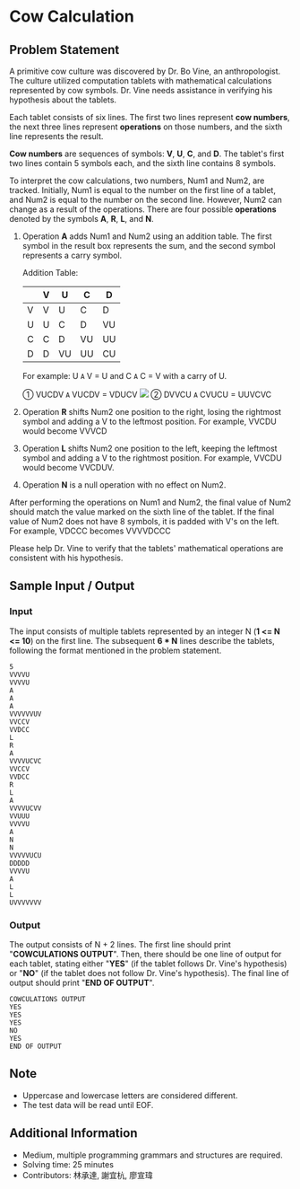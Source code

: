 # Cow Calculation

## Problem Statement
A primitive cow culture was discovered by Dr. Bo Vine, an anthropologist. The culture utilized computation tablets with mathematical calculations represented by cow symbols. Dr. Vine needs assistance in verifying his hypothesis about the tablets.

Each tablet consists of six lines. The first two lines represent **cow numbers**, the next three lines represent **operations** on those numbers, and the sixth line represents the result.

**Cow numbers** are sequences of symbols: **V**, **U**, **C**, and **D**. The tablet's first two lines contain 5 symbols each, and the sixth line contains 8 symbols.

To interpret the cow calculations, two numbers, Num1 and Num2, are tracked. Initially, Num1 is equal to the number on the first line of a tablet, and Num2 is equal to the number on the second line. However, Num2 can change as a result of the operations. There are four possible **operations** denoted by the symbols **A**, **R**, **L**, and **N**.

1. Operation **A** adds Num1 and Num2 using an addition table. The first symbol in the result box represents the sum, and the second symbol represents a carry symbol.

   Addition Table:
   
   |   | V | U | C | D |
   |---|---|---|---|---|
   | V | V | U | C | D |
   | U | U | C | D | VU|
   | C | C | D | VU| UU|
   | D | D | VU| UU| CU|

    For example: U `A` V = U and C `A` C = V with a carry of U.

    ①	VUCDV `A` VUCDV = VDUCV
    ![](https://hackmd.io/_uploads/SJrU3-0S3.png)
    ②	DVVCU `A` CVUCU = UUVCVC

2. Operation **R** shifts Num2 one position to the right, losing the rightmost symbol and adding a V to the leftmost position.
    For example, VVCDU would become VVVCD

3. Operation **L** shifts Num2 one position to the left, keeping the leftmost symbol and adding a V to the rightmost position.
    For example, VVCDU would become VVCDUV. 

4. Operation **N** is a null operation with no effect on Num2.

After performing the operations on Num1 and Num2, the final value of Num2 should match the value marked on the sixth line of the tablet. If the final value of Num2 does not have 8 symbols, it is padded with V's on the left.
For example, VDCCC becomes VVVVDCCC

Please help Dr. Vine to verify that the tablets' mathematical operations are consistent with his hypothesis.

## Sample Input / Output

### Input
The input consists of multiple tablets represented by an integer N (**1 <= N <= 10**) on the first line. The subsequent **6 * N** lines describe the tablets, following the format mentioned in the problem statement.
```
5
VVVVU
VVVVU
A
A
A
VVVVVVUV
VVCCV
VVDCC
L
R
A
VVVVUCVC
VVCCV
VVDCC
R
L
A
VVVVUCVV
VVUUU
VVVVU
A
N
N
VVVVVUCU
DDDDD
VVVVU
A
L
L
UVVVVVVV
```

### Output
The output consists of N + 2 lines. The first line should print "**COWCULATIONS OUTPUT**". Then, there should be one line of output for each tablet, stating either "**YES**" (if the tablet follows Dr. Vine's hypothesis) or "**NO**" (if the tablet does not follow Dr. Vine's hypothesis). The final line of output should print "**END OF OUTPUT**".
```
COWCULATIONS OUTPUT
YES
YES
YES
NO
YES
END OF OUTPUT
```


## Note
* Uppercase and lowercase letters are considered different.
* The test data will be read until EOF.

## Additional Information
* Medium, multiple programming grammars and structures are required.
* Solving time: 25 minutes
* Contributors: 林承達, 謝宜杭, 廖宣瑋